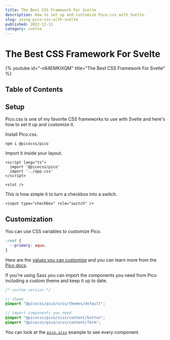 ```yaml
---
title: The Best CSS Framework For Svelte
description: How to set up and customize Pico.css with Svelte.
slug: using-pico-css-with-svelte
published: 2022-12-11
category: svelte
---
```


# The Best CSS Framework For Svelte

{% youtube id="-n84EMKIXQM" title="The Best CSS Framework For Svelte" %}

## Table of Contents

## Setup

Pico.css is one of my favorite CSS frameworks to use with Svelte and here's how to set it up and customize it.

Install Pico.css.

```shell:terminal
npm i @picocss/pico
```

Import it inside your layout.

```html:+layout.svelte showLineNumbers
<script lang="ts">
  import '@picocss/pico'
  import '../app.css'
</script>

<slot />
```

This is how simple it to turn a checkbox into a switch.

```html:+page.svelte showLineNumbers
<input type="checkbox" role="switch" />
```

## Customization

You can use CSS variables to customize Pico.

```css:app.css showLineNumbers
:root {
  --primary: aqua;
}
```

Here are the [values you can customize](https://github.com/picocss/pico/blob/master/css/themes/default.css) and you can learn more from the [Pico docs](https://picocss.com/docs/customization.html).

If you're using Sass you can import the components you need from Pico including a custom theme and keep it up to date.

```scss:app.scss showLineNumbers
/* custom version */

// theme
@import "@picocss/pico/scss/themes/default";

// import components you need
@import "@picocss/pico/scss/content/button";
@import "@picocss/pico/scss/content/form";
```

You can look at the [`pico.scss`](https://github.com/picocss/pico/blob/master/scss/pico.scss) example to see every component.